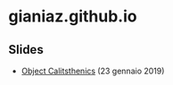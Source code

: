 # gianiaz.github.io


## Slides

* [Object Calitsthenics](http://gianiaz.github.io/object-calisthenics/index.html) (23 gennaio 2019)
